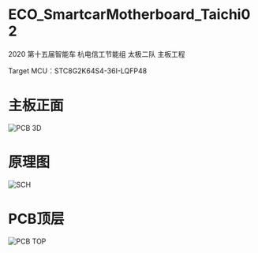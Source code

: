 # ECO_SmartcarMotherboard_Taichi02
2020 第十五届智能车 杭电信工节能组 太极二队 主板工程

Target MCU：STC8G2K64S4-36I-LQFP48

 
# 主板正面
![PCB 3D](https://s1.ax1x.com/2020/08/10/abri8S.png)
# 原理图
![SCH](https://s1.ax1x.com/2020/08/10/abrFgg.png)
# PCB顶层
![PCB TOP](https://s1.ax1x.com/2020/08/10/abrPC8.png)
